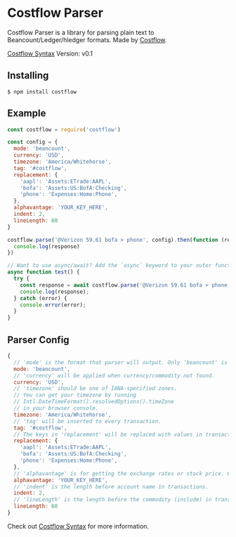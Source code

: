 # Costflow Parser

Costflow Parser is a library for parsing plain text to Beancount/Ledger/hledger formats. Made by [Costflow](https://www.costflow.io/).

[Costflow Syntax](https://github.com/costflow/syntax) Version: v0.1



## Installing

```
$ npm install costflow
```

## Example

```javascript
const costflow = require('costflow')

const config = {
  mode: 'beancount',
  currency: 'USD',
  timezone: 'America/Whitehorse',
  tag: '#costflow',
  replacement: {
    'aapl': 'Assets:ETrade:AAPL',
    'bofa': 'Assets:US:BofA:Checking',
    'phone': 'Expenses:Home:Phone',
  },
  alphavantage: 'YOUR_KEY_HERE',
  indent: 2,
  lineLength: 60
}

costflow.parse('@Verizon 59.61 bofa > phone', config).then(function (response) {
  console.log(response)
})

// Want to use async/await? Add the `async` keyword to your outer function/method.
async function test() {
  try {
    const response = await costflow.parse('@Verizon 59.61 bofa > phone', config)
    console.log(response);
  } catch (error) {
    console.error(error);
  }
}
```

## Parser Config
```javascript
{
  // 'mode' is the format that parser will output. Only 'beancount' is available in Costflow Syntax V0.1.
  mode: 'beancount',
  // 'currency' will be applied when currency/commodity not found.
  currency: 'USD',
  // 'timezone' should be one of IANA-specified zones.
  // You can get your timezone by running
  // Intl.DateTimeFormat().resolvedOptions().timeZone
  // in your browser console.
  timezone: 'America/Whitehorse',
  // 'tag' will be inserted to every transaction.
  tag: '#costflow',
  // The keys in 'replacement' will be replaced with values in transactions.
  replacement: {
    'aapl': 'Assets:ETrade:AAPL',
    'bofa': 'Assets:US:BofA:Checking',
    'phone': 'Expenses:Home:Phone',
  },
  // 'alphavantage' is for getting the exchange rates or stock price. Get your key here https://www.alphavantage.co/support/
  alphavantage: 'YOUR_KEY_HERE',
  // 'indent' is the length before account name in transactions.
  indent: 2,
  // 'lineLength' is the length before the commodity (include) in transactions.
  lineLength: 60
}
```


Check out [Costflow Syntax](https://github.com/costflow/syntax) for more information.
